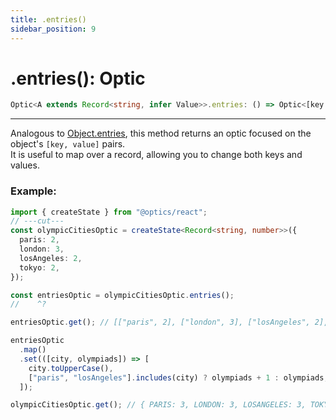 ```yaml
---
title: .entries()
sidebar_position: 9
---
```


# .entries(): Optic

```ts
Optic<A extends Record<string, infer Value>>.entries: () => Optic<[key: string, value: Value][]>;
```

---

Analogous to [Object.entries](https://developer.mozilla.org/docs/web/javascript/reference/global_objects/object/entries), this method returns an optic focused on the object's `[key, value]` pairs.  
It is useful to map over a record, allowing you to change both keys and values.

### Example:

```ts twoslash
import { createState } from "@optics/react";
// ---cut---
const olympicCitiesOptic = createState<Record<string, number>>({
  paris: 2,
  london: 3,
  losAngeles: 2,
  tokyo: 2,
});

const entriesOptic = olympicCitiesOptic.entries();
//    ^?

entriesOptic.get(); // [["paris", 2], ["london", 3], ["losAngeles", 2], ["tokyo", 2]];

entriesOptic
  .map()
  .set(([city, olympiads]) => [
    city.toUpperCase(),
    ["paris", "losAngeles"].includes(city) ? olympiads + 1 : olympiads,
  ]);

olympicCitiesOptic.get(); // { PARIS: 3, LONDON: 3, LOSANGELES: 3, TOKYO: 2 };
```
